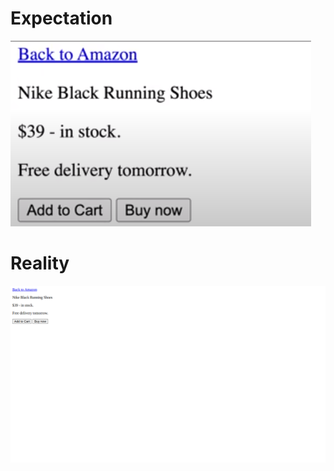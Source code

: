 # Expectation
![expected result](expected-back-to-amazon.png)

# Reality
![my result](back-to-amazon.png)
